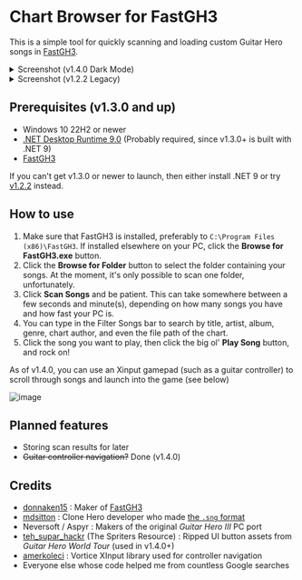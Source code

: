 # Chart Browser for FastGH3
This is a simple tool for quickly scanning and loading custom Guitar Hero songs in [FastGH3](https://github.com/donnaken15/FastGH3).

<details>
  <summary>Screenshot (v1.4.0 Dark Mode)</summary>

  ![image](https://github.com/user-attachments/assets/cafbea4f-5ef7-4bd2-9749-ec047f1d9161)

</details>
<details>
<summary>Screenshot (v1.2.2 Legacy)</summary>
  
  ![image](https://github.com/user-attachments/assets/1c315181-e215-474d-89bd-30ce71d0a976)

</details>

## Prerequisites (v1.3.0 and up)
- Windows 10 22H2 or newer
- [.NET Desktop Runtime 9.0](https://dotnet.microsoft.com/en-us/download/dotnet/9.0) (Probably required, since v1.3.0+ is built with .NET 9)
- [FastGH3](https://github.com/donnaken15/FastGH3)

If you can't get v1.3.0 or newer to launch, then either install .NET 9 or try [v1.2.2](https://github.com/YoShibyl/FGH3ChartBrowser/releases/tag/v1.2.2) instead.

## How to use

1) Make sure that FastGH3 is installed, preferably to `C:\Program Files (x86)\FastGH3`.  If installed elsewhere on your PC, click the **Browse for FastGH3.exe** button.
2) Click the **Browse for Folder** button to select the folder containing your songs.  At the moment, it's only possible to scan one folder, unfortunately.
3) Click **Scan Songs** and be patient.  This can take somewhere between a few seconds and minute(s), depending on how many songs you have and how fast your PC is.
4) You can type in the Filter Songs bar to search by title, artist, album, genre, chart author, and even the file path of the chart.
5) Click the song you want to play, then click the big ol' **Play Song** button, and rock on!

As of v1.4.0, you can use an Xinput gamepad (such as a guitar controller) to scroll through songs and launch into the game (see below)

![image](https://github.com/user-attachments/assets/73ce51e1-e5dd-4133-8fc5-746741ccc075)

## Planned features
- Storing scan results for later
- ~~Guitar controller navigation?~~ Done (v1.4.0)

## Credits
- [donnaken15](https://github.com/donnaken15) : Maker of [FastGH3](https://github.com/donnaken15/FastGH3)
- [mdsitton](https://github.com/mdsitton) : Clone Hero developer who made [the `.sng` format](https://github.com/mdsitton/SngFileFormat)
- Neversoft / Aspyr : Makers of the original *Guitar Hero III* PC port
- [teh_supar_hackr](https://www.spriters-resource.com/pc_computer/guitarheroworldtour/sheet/193359/) (The Spriters Resource) : Ripped UI button assets from *Guitar Hero World Tour* (used in v1.4.0+)
- [amerkoleci](https://github.com/amerkoleci/Vortice.Windows) : Vortice XInput library used for controller navigation
- Everyone else whose code helped me from countless Google searches
